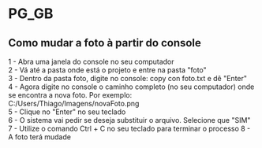 # PG_GB

## Como mudar a foto à partir do console
1 - Abra uma janela do console no seu computador <br>
2 - Vá até a pasta onde está o projeto e entre na pasta "foto" <br>
3 - Dentro da pasta foto, digite no console: copy con foto.txt e dê "Enter" <br>
4 - Agora digite no console o caminho completo (no seu computador) onde se encontra a nova foto. Por exemplo: C:/Users/Thiago/Imagens/novaFoto.png <br>
5 - Clique no "Enter" no seu teclado <br>
6 - O sistema vai pedir se deseja substituir o arquivo. Selecione que "SIM" <br>
7 - Utilize o comando Ctrl + C no seu teclado para terminar o processo
8 - A foto terá mudade
